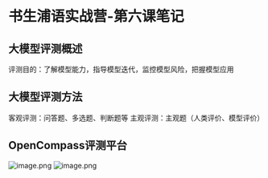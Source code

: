 # 书生浦语实战营-第六课笔记

## 大模型评测概述
评测目的：了解模型能力，指导模型迭代，监控模型风险，把握模型应用

## 大模型评测方法
客观评测：问答题、多选题、判断题等
主观评测：主观题（人类评价、模型评价）

## OpenCompass评测平台
![image.png](https://obsidiansycn.oss-cn-nanjing.aliyuncs.com/images/20240221110127.png)
![image.png](https://obsidiansycn.oss-cn-nanjing.aliyuncs.com/images/20240221110141.png)
